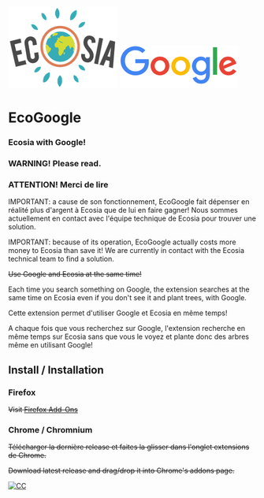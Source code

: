 ![Ecosia](ecosia.png)
![Google](google.png)
# EcoGoogle
### Ecosia with Google!

### WARNING! Please read.
### ATTENTION! Merci de lire

IMPORTANT: a cause de son fonctionnement, EcoGoogle fait dépenser en réalité plus d'argent à Ecosia que de lui en faire gagner! Nous sommes actuellement en contact avec l'équipe technique de Ecosia pour trouver une solution.

IMPORTANT: because of its operation, EcoGoogle actually costs more money to Ecosia than save it! We are currently in contact with the Ecosia technical team to find a solution.


~~Use Google and Ecosia at the same time!~~

Each time you search something on Google, the extension searches at the same time on Ecosia even if you don't see it and plant trees, with Google.


Cette extension permet d'utiliser Google et Ecosia en même temps!

A chaque fois que vous recherchez sur Google, l'extension recherche en même temps sur Ecosia sans que vous le voyez et plante donc des arbres même en utilisant Google!

## Install / Installation

### Firefox
~~Visit [Firefox Add-Ons](https://addons.mozilla.org/fr/firefox/addon/ecosiagoogle/)~~

### Chrome / Chromnium
~~Télécharger la dernière release et faites la glisser dans l'onglet extensions de Chrome.~~

~~Download latest release and drag/drop it into Chrome's addons page.~~

[![CC](https://i.creativecommons.org/l/by-nc-sa/4.0/88x31.png)](https://creativecommons.org/licenses/by-nc-sa/4.0/)
